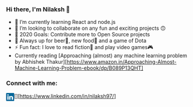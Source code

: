 ### Hi there, I'm Nilaksh 👋

- 🌱 I’m currently learning React and node.js
- 👯 I’m looking to collaborate on any fun and exciting projects 🙃
- 🥅 2020 Goals: Contribute more to Open Source projects
- 💬 Always up for beer🍺, new food🍔 and a game of Dota
- ⚡ Fun fact: I love to read fiction📕 and play video games🎮
- Currently reading [Approaching (almost) any machine learning problem by Abhishek Thakur][https://www.amazon.in/Approaching-Almost-Machine-Learning-Problem-ebook/dp/B089P13QHT]

### Connect with me:

[<img align="left" alt="LinkedIn" width="22px" src="logos/linkedin.svg" />][https://www.linkedin.com/in/nilaksh97/]
